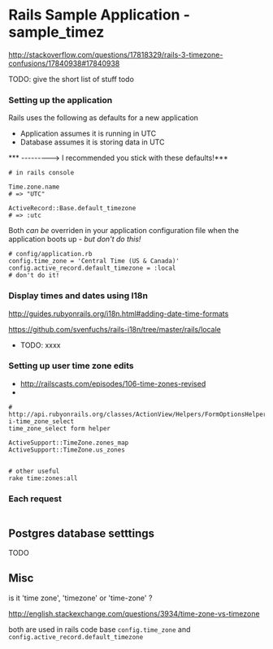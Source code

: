 # Rails Sample Application - sample_timez

http://stackoverflow.com/questions/17818329/rails-3-timezone-confusions/17840938#17840938

TODO: give the short list of stuff todo

### Setting up the application

Rails uses the following as defaults for a new application

* Application assumes it is running in UTC 
* Database assumes it is storing data in UTC

*** ---------> I recommended you stick with these defaults!***

```
# in rails console

Time.zone.name
# => "UTC"

ActiveRecord::Base.default_timezone
# => :utc
```

Both *can be* overriden in your application configuration file when the application boots up - *but don't do this!*

```
# config/application.rb
config.time_zone = 'Central Time (US & Canada)'
config.active_record.default_timezone = :local
# don't do it!
```

### Display times and dates using I18n

http://guides.rubyonrails.org/i18n.html#adding-date-time-formats

https://github.com/svenfuchs/rails-i18n/tree/master/rails/locale

* TODO: xxxx

### Setting up user time zone edits

* http://railscasts.com/episodes/106-time-zones-revised
* 

```
# http://api.rubyonrails.org/classes/ActionView/Helpers/FormOptionsHelper.html#method-i-time_zone_select
time_zone_select form helper

ActiveSupport::TimeZone.zones_map
ActiveSupport::TimeZone.us_zones


# other useful
rake time:zones:all

```

### Each request

```
```

## Postgres database setttings

TODO

## Misc

is it 'time zone', 'timezone' or 'time-zone' ?

http://english.stackexchange.com/questions/3934/time-zone-vs-timezone

both are used in rails code base `config.time_zone` and `config.active_record.default_timezone`

